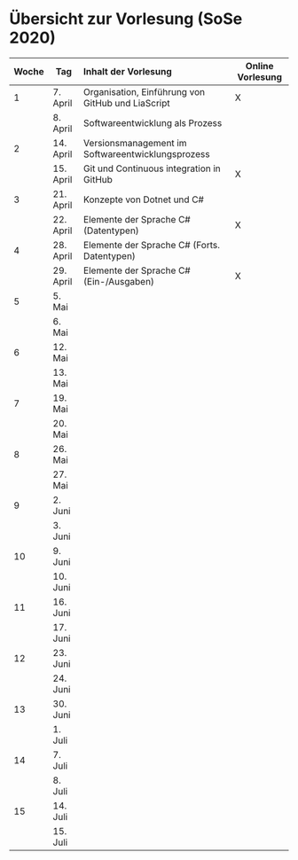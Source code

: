 # Übersicht zur Vorlesung (SoSe 2020)

| Woche | Tag       | Inhalt der Vorlesung                              | Online Vorlesung |
|:----- | --------- |:------------------------------------------------- | ---------------- |
| 1     | 7. April  | Organisation, Einführung von GitHub und LiaScript | X                |
|       | 8. April  | Softwareentwicklung als Prozess                   |                  |
| 2     | 14. April | Versionsmanagement im Softwareentwicklungsprozess |                  |
|       | 15. April | Git und Continuous integration in GitHub          | X                |
| 3     | 21. April | Konzepte von Dotnet und C#                        |                  |
|       | 22. April | Elemente der Sprache C# (Datentypen)              | X                |
| 4     | 28. April | Elemente der Sprache C# (Forts. Datentypen)       |                  |
|       | 29. April | Elemente der Sprache C# (Ein-/Ausgaben)           | X                |
| 5     | 5. Mai    |                                                   |                  |
|       | 6. Mai    |                                                   |                  |
| 6     | 12. Mai   |                                                   |                  |
|       | 13. Mai   |                                                   |                  |
| 7     | 19. Mai   |                                                   |                  |
|       | 20. Mai   |                                                   |                  |
| 8     | 26. Mai   |                                                   |                  |
|       | 27. Mai   |                                                   |                  |
| 9     | 2. Juni   |                                                   |                  |
|       | 3. Juni   |                                                   |                  |
| 10    | 9. Juni   |                                                   |                  |
|       | 10. Juni  |                                                   |                  |
| 11    | 16. Juni  |                                                   |                  |
|       | 17. Juni  |                                                   |                  |
| 12    | 23. Juni  |                                                   |                  |
|       | 24. Juni  |                                                   |                  |
| 13    | 30. Juni  |                                                   |                  |
|       | 1. Juli   |                                                   |                  |
| 14    | 7. Juli   |                                                   |                  |
|       | 8. Juli   |                                                   |                  |
| 15    | 14. Juli  |                                                   |                  |
|       | 15. Juli  |                                                   |                  |
